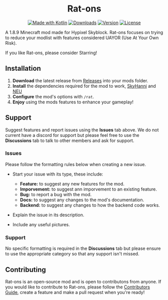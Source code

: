 <h1 align="center">Rat-ons</h1>

<div align="center">
    
[![Made with Kotlin](https://img.shields.io/badge/Made%20With-Kotlin-purple?style=for-the-badge&logo=kotlin&logocolor=white&color=7F52FF)](https://kotlinlang.org/)
[![Downloads](https://img.shields.io/github/downloads/Jordyrat/Rat-ons/latest/total?style=for-the-badge&logo=github&color=green)](https://github.com/Jordyrat/Rat-ons/releases)
[![Version](https://img.shields.io/github/v/release/jordyrat/Rat-ons?include_prereleases&display_name=release&style=for-the-badge&label=Version&color=blue)](https://github.com/Jordyrat/Rat-ons/releases)
[![License](https://img.shields.io/github/license/jordyrat/Rat-ons?style=for-the-badge&label=License)](LICENSE)

</div>

A 1.8.9 Minecraft mod made for Hypixel Skyblock. Rat-ons focuses on trying to reduce your modlist with features considered UAYOR (Use At Your Own Risk).

If you like Rat-ons, please consider Starring!

## Installation
1. **Download** the latest release from [Releases](https://github.com/Jordyrat/Rat-ons/releases) into your mods folder.
2. **Install** the dependencies required for the mod to work, [SkyHanni](https://github.com/hannibal002/SkyHanni/releases) and [NEU](https://github.com/NotEnoughUpdates/NotEnoughUpdates/releases)
3. **Configure** the mod's options with `/rat`.
4. **Enjoy** using the mods features to enhance your gameplay!

## Support
Suggest features and report issues using the **Issues** tab above. We do not current have a discord for support but please feel free to use the **Discussions** tab to talk to other members and ask for support.

### Issues

Please follow the formatting rules below when creating a new issue.

* Start your issue with its type, these include:
    - **Feature:** to suggest any new features for the mod.
    - **Imporvement:** to suggest ann imporvement to an existing feature.
    - **Bug:** to report a bug with the mod.
    - **Docs:** to suggest any changes to the mod's documentation.
    - **Backend:** to suggest any changes to how the backend code works.
      
* Explain the issue in its description.  
* Include any useful pictures.

### Support

No specific formatting is required in the **Discussions** tab but please ensure to use the appropriate category so that any support isn't missed.

## Contributing

Rat-ons is an open-source mod and is open to contributons from anyone. If you would like to contribute to Rat-ons, please follow the [Contributors Guide](docs/CONTRIBUTING.md), create a feature and make a pull request when you're ready!
